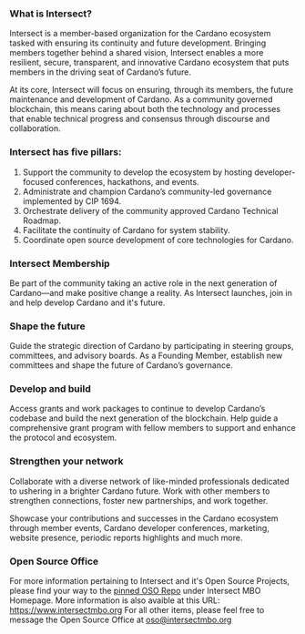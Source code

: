 ### What is Intersect?

Intersect is a member-based organization for the Cardano ecosystem tasked with ensuring its continuity and future development. Bringing members together behind a shared vision, Intersect enables a more resilient, secure, transparent, and innovative Cardano ecosystem that puts members in the driving seat of Cardano’s future.

At its core, Intersect will focus on ensuring, through its members, the future maintenance and development of Cardano. As a community governed blockchain, this means caring about both the technology and processes that enable technical progress and consensus through discourse and collaboration.

### Intersect has five pillars:

1) Support the community to develop the ecosystem by hosting developer-focused conferences, hackathons, and events.
2) Administrate and champion Cardano’s community-led governance implemented by CIP 1694.
3) Orchestrate delivery of the community approved Cardano Technical Roadmap.
4) Facilitate the continuity of Cardano for system stability.
5) Coordinate open source development of core technologies for Cardano.

### Intersect Membership

Be part of the community taking an active role in the next generation of Cardano—and make positive change a reality.
As Intersect launches, join in and help develop Cardano and it's future.

### Shape the future

Guide the strategic direction of Cardano by participating in steering groups, committees, and advisory boards. As a Founding Member, establish new committees and shape the future of Cardano’s governance. 

### Develop and build

Access grants and work packages to continue to develop Cardano’s codebase and build the next generation of the blockchain. Help guide a comprehensive grant program with fellow members to support and enhance the protocol and ecosystem.

### Strengthen your network

Collaborate with a diverse network of like-minded professionals dedicated to ushering in a brighter Cardano future. Work with other members to strengthen connections, foster new partnerships, and work together.

Showcase your contributions and successes in the Cardano ecosystem through member events, Cardano developer conferences, marketing, website presence, periodic reports highlights and much more.

### Open Source Office

For more information pertaining to Intersect and it's Open Source Projects, please find your way to the [pinned OSO Repo](https://github.com/IntersectMBO/OSPO) under Intersect MBO Homepage.
More information is also avaible at this URL: https://www.intersectmbo.org
For all other items, please feel free to message the Open Source Office at oso@intersectmbo.org
